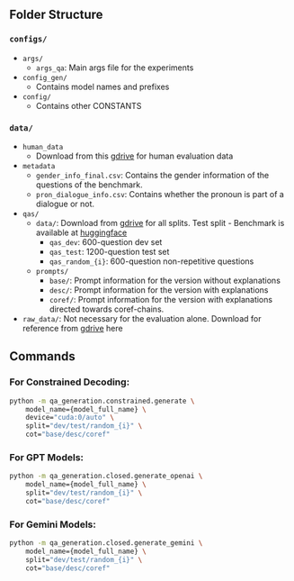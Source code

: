 ## Folder Structure

### `configs/`
- `args/`
  - `args_qa`: Main args file for the experiments
- `config_gen/`
  - Contains model names and prefixes
- `config/`
  - Contains other CONSTANTS

### `data/`
- `human_data`
  - Download from this [gdrive](https://drive.google.com/drive/folders/1uQWT85fJc549asXYKkXSyNX0GWpXSWVv?usp=sharing) for human evaluation data
- `metadata`
  - `gender_info_final.csv`: Contains the gender information of the questions of the benchmark.
  - `pron_dialogue_info.csv`: Contains whether the pronoun is part of a dialogue or not.
- `qas/`
  - `data/`: Download from [gdrive](https://drive.google.com/drive/folders/1_Glr9JJGCFF5Q8nSLet6Ja5TKc9z4Kys?usp=sharing) for all splits. Test split - Benchmark is available at [huggingface]()
    - `qas_dev`: 600-question dev set
    - `qas_test`: 1200-question test set
    - `qas_random_{i}`: 600-question non-repetitive questions
  - `prompts/`
    - `base/`: Prompt information for the version without explanations
    - `desc/`: Prompt information for the version with explanations
    - `coref/`: Prompt information for the version with explanations directed towards coref-chains.
- `raw_data/`: Not necessary for the evaluation alone. Download for reference from [gdrive](https://drive.google.com/drive/folders/1vaVwHhMaDDXLw0rkLzTm5-AOSBDJVNJF?usp=sharing) here

## Commands

### For Constrained Decoding:
```bash
python -m qa_generation.constrained.generate \
    model_name={model_full_name} \
    device="cuda:0/auto" \
    split="dev/test/random_{i}" \
    cot="base/desc/coref"
```

### For GPT Models:
```bash
python -m qa_generation.closed.generate_openai \
    model_name={model_full_name} \
    split="dev/test/random_{i}" \
    cot="base/desc/coref"
```

### For Gemini Models:
```bash
python -m qa_generation.closed.generate_gemini \
    model_name={model_full_name} \
    split="dev/test/random_{i}" \
    cot="base/desc/coref"
```
